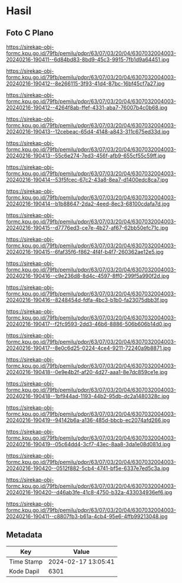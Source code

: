 # Hasil

## Foto C Plano

https://sirekap-obj-formc.kpu.go.id/79fb/pemilu/pdpr/63/07/03/20/04/6307032004003-20240216-190411--6d84bd83-8bd9-45c3-9915-7fb1d9a64451.jpg

https://sirekap-obj-formc.kpu.go.id/79fb/pemilu/pdpr/63/07/03/20/04/6307032004003-20240216-190412--8e266115-3f93-41d4-87bc-16bf45cf7a27.jpg

https://sirekap-obj-formc.kpu.go.id/79fb/pemilu/pdpr/63/07/03/20/04/6307032004003-20240216-190412--4264f8ab-ffef-4331-aba7-76007b4c0b68.jpg

https://sirekap-obj-formc.kpu.go.id/79fb/pemilu/pdpr/63/07/03/20/04/6307032004003-20240216-190413--12cebeac-65d4-4148-a843-311c675ed33d.jpg

https://sirekap-obj-formc.kpu.go.id/79fb/pemilu/pdpr/63/07/03/20/04/6307032004003-20240216-190413--55c6e274-7ed3-456f-afb9-655cf55c59ff.jpg

https://sirekap-obj-formc.kpu.go.id/79fb/pemilu/pdpr/63/07/03/20/04/6307032004003-20240216-190414--53f5fcec-67c2-43a8-8ea7-d1400edc8ca7.jpg

https://sirekap-obj-formc.kpu.go.id/79fb/pemilu/pdpr/63/07/03/20/04/6307032004003-20240216-190414--b1b88647-2da2-4eed-8ec3-68100cdafa7d.jpg

https://sirekap-obj-formc.kpu.go.id/79fb/pemilu/pdpr/63/07/03/20/04/6307032004003-20240216-190415--d7776ed3-ce7e-4b27-af67-62bb50efc71c.jpg

https://sirekap-obj-formc.kpu.go.id/79fb/pemilu/pdpr/63/07/03/20/04/6307032004003-20240216-190415--6faf35f6-f862-4f4f-b4f7-260362ae12e5.jpg

https://sirekap-obj-formc.kpu.go.id/79fb/pemilu/pdpr/63/07/03/20/04/6307032004003-20240216-190416--c9e236d8-8d4c-4597-8ff0-299f5a990f2d.jpg

https://sirekap-obj-formc.kpu.go.id/79fb/pemilu/pdpr/63/07/03/20/04/6307032004003-20240216-190416--8248454d-fdfa-4bc3-b1b0-fa23075dbb3f.jpg

https://sirekap-obj-formc.kpu.go.id/79fb/pemilu/pdpr/63/07/03/20/04/6307032004003-20240216-190417--f2fc9593-2dd3-46b6-8886-506b606b14d0.jpg

https://sirekap-obj-formc.kpu.go.id/79fb/pemilu/pdpr/63/07/03/20/04/6307032004003-20240216-190417--8e0c6d25-0224-4ce4-9211-72240a9b8871.jpg

https://sirekap-obj-formc.kpu.go.id/79fb/pemilu/pdpr/63/07/03/20/04/6307032004003-20240216-190418--0e9e4b2f-af20-4d27-aaa1-8e7dc859ce1e.jpg

https://sirekap-obj-formc.kpu.go.id/79fb/pemilu/pdpr/63/07/03/20/04/6307032004003-20240216-190418--1bf944ad-1193-44b2-95db-dc2a1480328c.jpg

https://sirekap-obj-formc.kpu.go.id/79fb/pemilu/pdpr/63/07/03/20/04/6307032004003-20240216-190419--94142b6a-a136-485d-bbcb-ec2074afd266.jpg

https://sirekap-obj-formc.kpu.go.id/79fb/pemilu/pdpr/63/07/03/20/04/6307032004003-20240216-190419--05c64dd4-3cf7-43ec-8aa8-3da1e08d081d.jpg

https://sirekap-obj-formc.kpu.go.id/79fb/pemilu/pdpr/63/07/03/20/04/6307032004003-20240216-190420--0512f882-5cb4-4741-bf5e-6337e7ed5c3a.jpg

https://sirekap-obj-formc.kpu.go.id/79fb/pemilu/pdpr/63/07/03/20/04/6307032004003-20240216-190420--d46ab3fe-41c8-4750-b32a-433034936ef6.jpg

https://sirekap-obj-formc.kpu.go.id/79fb/pemilu/pdpr/63/07/03/20/04/6307032004003-20240216-190411--c8807fb3-b61a-4cb4-95e6-4ffb99213048.jpg


## Metadata

| Key        | Value               |
| ---------- | ------------------- |
| Time Stamp | 2024-02-17 13:05:41 |
| Kode Dapil | 6301                |




